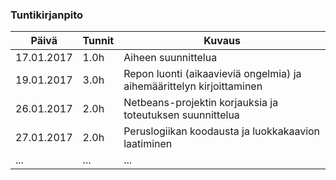 ### Tuntikirjanpito
Päivä | Tunnit | Kuvaus
--------------- | ----- | ------
17.01.2017 | 1.0h | Aiheen suunnittelua
19.01.2017 | 3.0h | Repon luonti (aikaavieviä ongelmia) ja aihemäärittelyn kirjoittaminen
26.01.2017 | 2.0h | Netbeans-projektin korjauksia ja toteutuksen suunnittelua
27.01.2017 | 2.0h | Peruslogiikan koodausta ja luokkakaavion laatiminen
... | ... | ...
